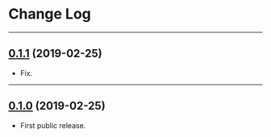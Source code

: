 # Change Log

-----

## [0.1.1](https://github.com/EFPrefix/EFFlukyProgressHUD/releases/tag/0.1.1) (2019-02-25)

- Fix.

---

## [0.1.0](https://github.com/EFPrefix/EFFlukyProgressHUD/releases/tag/0.1.0) (2019-02-25)

- First public release.
